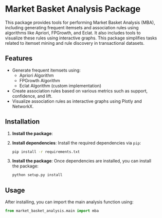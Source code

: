 # Market Basket Analysis Package

This package provides tools for performing Market Basket Analysis (MBA), including generating frequent itemsets and association rules using algorithms like Apriori, FPGrowth, and Eclat. It also includes tools to visualize these rules using interactive graphs. This package simplifies tasks related to itemset mining and rule discovery in transactional datasets.

## Features

- Generate frequent itemsets using:
  - Apriori Algorithm
  - FPGrowth Algorithm
  - Eclat Algorithm (custom implementation)
- Create association rules based on various metrics such as support, confidence, and lift.
- Visualize association rules as interactive graphs using Plotly and NetworkX.

## Installation

1. **Install the package**:


2. **Install dependencies**:
    Install the required dependencies via `pip`:

    ```bash
    pip install -r requirements.txt
    ```

3. **Install the package**:
    Once dependencies are installed, you can install the package:

    ```bash
    python setup.py install
    ```

## Usage

After installing, you can import the main analysis function using:

```python
from market_basket_analysis.main import mba
